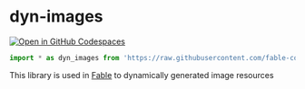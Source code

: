 # dyn-images

[![Open in GitHub Codespaces](https://github.com/codespaces/badge.svg)](https://codespaces.new/fable-community/dyn-images)

```ts
import * as dyn_images from 'https://raw.githubusercontent.com/fable-community/dyn-images/main/mod.ts'
```

This library is used in [Fable](https://github.com/ker0olos/fable) to dynamically generated image resources
